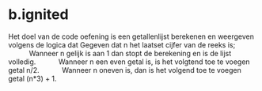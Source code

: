 ﻿# b.ignited

Het doel van de code oefening is een getallenlijst berekenen en weergeven volgens de logica dat 
Gegeven dat n het laatset cijfer van de reeks is;
      Wanneer n gelijk is aan 1 dan stopt de berekening en is de lijst volledig.
      Wanneer n een even getal is, is het volgtend toe te voegen getal n/2.
      Wanneer n oneven is, dan is het volgend toe te voegen getal (n*3) + 1.
